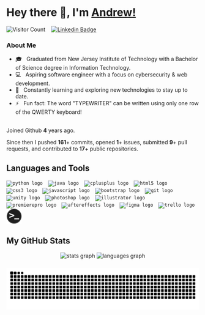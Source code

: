 # Hey there 👋, I'm [Andrew!](https://www.github.com/Cyb3rRapt0r/)

![Visitor Count](https://profile-counter.glitch.me/{Cyb3rRapt0r}/count.svg) &nbsp;&nbsp;
[![Linkedin Badge](https://img.shields.io/badge/-LinkedIn-0e76a8?style=default&logo=Linkedin&logoColor=white)](https://linkedin.com/in/ag-l4z3r)

### About Me

- 🎓 &nbsp; Graduated from New Jersey Institute of Technology with a Bachelor of Science degree in Information Technology.
- 💻 &nbsp; Aspiring software engineer with a focus on cybersecurity & web development.
- 🚀 &nbsp; Constantly learning and exploring new technologies to stay up to date.
- ⚡ &nbsp; Fun fact: The word "TYPEWRITER" can be written using only one row of the QWERTY keyboard!

<br>Joined Github **4** years ago.

Since then I pushed **161**+ commits, opened **1**+ issues, submitted **9**+ pull requests, and contributed to **17**+ public repositories.

## Languages and Tools

<code><img src="https://cdn.jsdelivr.net/gh/devicons/devicon/icons/python/python-original.svg" height="40" alt="python logo"></code>
<img width="6" />
<code><img src="https://cdn.jsdelivr.net/gh/devicons/devicon/icons/java/java-original.svg" height="40" alt="java logo"></code>
<img width="6" />
<code><img src="https://cdn.jsdelivr.net/gh/devicons/devicon/icons/cplusplus/cplusplus-original.svg" height="40" alt="cplusplus logo"></code>
<img width="6" />
<code><img src="https://cdn.jsdelivr.net/gh/devicons/devicon/icons/html5/html5-original.svg" height="40" alt="html5 logo"></code>
<img width="6" />
<code><img src="https://cdn.jsdelivr.net/gh/devicons/devicon/icons/css3/css3-original.svg" height="40" alt="css3 logo"></code>
<img width="6" />
<code><img src="https://cdn.jsdelivr.net/gh/devicons/devicon/icons/javascript/javascript-original.svg" height="40" alt="javascript logo"></code>
<img width="6" />
<code><img src="https://cdn.jsdelivr.net/gh/devicons/devicon/icons/bootstrap/bootstrap-original.svg" height="40" alt="bootstrap logo"></code>
<img width="6" />
<code><img src="https://cdn.jsdelivr.net/gh/devicons/devicon/icons/git/git-original.svg" height="40" alt="git logo"></code>
<img width="6" />
<code><img src="https://cdn.jsdelivr.net/gh/devicons/devicon/icons/unity/unity-original.svg" height="40" alt="unity logo"></code>
<img width="6" />
<code><img src="https://cdn.jsdelivr.net/gh/devicons/devicon/icons/photoshop/photoshop-plain.svg" height="40" alt="photoshop logo"></code>
<img width="6" />
<code><img src="https://cdn.jsdelivr.net/gh/devicons/devicon/icons/illustrator/illustrator-plain.svg" height="40" alt="illustrator logo"></code>
<img width="6" />
<code><img src="https://cdn.jsdelivr.net/gh/devicons/devicon/icons/premierepro/premierepro-plain.svg" height="40" alt="premierepro logo"></code>
<img width="6" />
<code><img src="https://cdn.jsdelivr.net/gh/devicons/devicon/icons/aftereffects/aftereffects-original.svg" height="40" alt="aftereffects logo"></code>
<img width="6" />
<code><img src="https://cdn.jsdelivr.net/gh/devicons/devicon/icons/figma/figma-original.svg" height="40" alt="figma logo"></code>
<img width="6" />
<code><img src="https://cdn.jsdelivr.net/gh/devicons/devicon/icons/trello/trello-plain.svg" height="40" alt="trello logo"></code>
<img width="6" />
<code><img src="https://raw.githubusercontent.com/github/explore/80688e429a7d4ef2fca1e82350fe8e3517d3494d/topics/terminal/terminal.png" height="40" alt="terminal"></code>

## My GitHub Stats

<div align="center">
  <img src="https://github-readme-stats.vercel.app/api?username=Cyb3rRapt0r&show_icons=true&include_all_commits=true&count_private=true&theme=dracula&hide_border=true&order=1" height="180" alt="stats graph"  />
  <img src="https://github-readme-stats.vercel.app/api/top-langs?username=Cyb3rRapt0r&show_icons=true&layout=compact&langs_count=8&theme=dracula&hide_border=true&order=2" height="180" alt="languages graph"  />
</div>

###

<div align="center">
  <img src="https://raw.githubusercontent.com/Cyb3rRapt0r/Cyb3rRapt0r/output/snake.svg" alt="Snake animation" />
</div>

###
